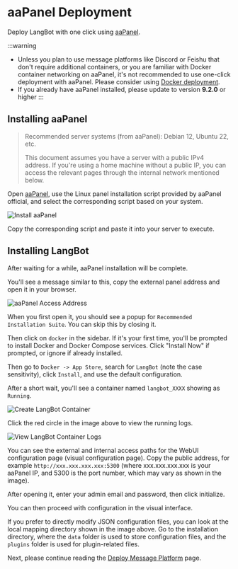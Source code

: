 # aaPanel Deployment

Deploy LangBot with one click using [aaPanel](https://www.bt.cn/new/download.html?r=dk_LangBot).

:::warning
- Unless you plan to use message platforms like Discord or Feishu that don't require additional containers, or you are familiar with Docker container networking on aaPanel, it's not recommended to use one-click deployment with aaPanel. Please consider using [Docker deployment](/en/deploy/langbot/docker).
- If you already have aaPanel installed, please update to version **9.2.0** or higher
:::


## Installing aaPanel

> Recommended server systems (from aaPanel): Debian 12, Ubuntu 22, etc.
>
> This document assumes you have a server with a public IPv4 address. If you're using a home machine without a public IP, you can access the relevant pages through the internal network mentioned below.

Open [aaPanel](https://www.bt.cn/new/download.html?r=dk_LangBot), use the Linux panel installation script provided by aaPanel official, and select the corresponding script based on your system.

![Install aaPanel](/assets/image/zh/deploy/langbot/one-click/bt_install_01.png)

Copy the corresponding script and paste it into your server to execute.

## Installing LangBot

After waiting for a while, aaPanel installation will be complete.

You'll see a message similar to this, copy the external panel address and open it in your browser.

![aaPanel Access Address](/assets/image/zh/deploy/langbot/one-click/bt_install_02.png)

When you first open it, you should see a popup for `Recommended Installation Suite`. You can skip this by closing it.

Then click on `docker` in the sidebar. If it's your first time, you'll be prompted to install Docker and Docker Compose services. Click "Install Now" if prompted, or ignore if already installed.

Then go to `Docker -> App Store`, search for `LangBot` (note the case sensitivity), click `Install`, and use the default configuration.

After a short wait, you'll see a container named `langbot_XXXX` showing as `Running`.

![Create LangBot Container](/assets/image/zh/deploy/langbot/one-click/bt_langbot_01.png)

Click the red circle in the image above to view the running logs.

![View LangBot Container Logs](/assets/image/zh/deploy/langbot/one-click/bt_langbot_02.png)

You can see the external and internal access paths for the WebUI configuration page (visual configuration page). Copy the public address, for example `http://xxx.xxx.xxx.xxx:5300` (where xxx.xxx.xxx.xxx is your aaPanel IP, and 5300 is the port number, which may vary as shown in the image).

After opening it, enter your admin email and password, then click initialize.

You can then proceed with configuration in the visual interface.

If you prefer to directly modify JSON configuration files, you can look at the local mapping directory shown in the image above. Go to the installation directory, where the `data` folder is used to store configuration files, and the `plugins` folder is used for plugin-related files.

Next, please continue reading the [Deploy Message Platform](/en/deploy/platforms/readme) page.
